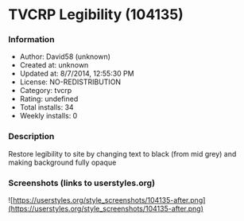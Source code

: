 # TVCRP Legibility (104135)

### Information
- Author: David58 (unknown)
- Created at: unknown
- Updated at: 8/7/2014, 12:55:30 PM
- License: NO-REDISTRIBUTION
- Category: tvcrp
- Rating: undefined
- Total installs: 34
- Weekly installs: 0


### Description
Restore legibility to site by changing text to black (from mid grey) and making background fully opaque


### Screenshots (links to userstyles.org)
![https://userstyles.org/style_screenshots/104135-after.png](https://userstyles.org/style_screenshots/104135-after.png)


